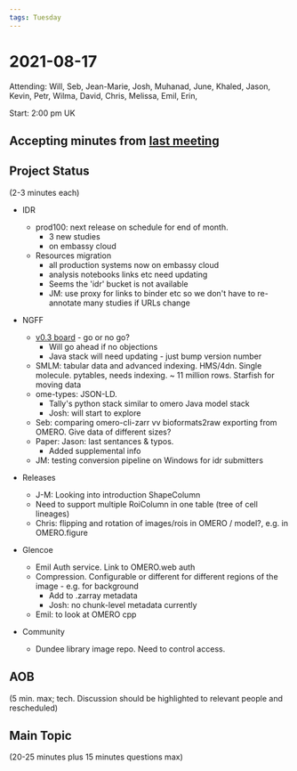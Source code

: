 ```yaml
---
tags: Tuesday
---
```


# 2021-08-17

Attending: Will, Seb, Jean-Marie, Josh, Muhanad, June, Khaled, Jason, Kevin, Petr, Wilma, David, Chris, Melissa, Emil, Erin, 

Start: 2:00 pm UK

## Accepting minutes from [last meeting](https://github.com/ome/meeting-minutes)

## Project Status

(2-3 minutes each)

- IDR
  - prod100: next release on schedule for end of month.
    - 3 new studies
    - on embassy cloud
  - Resources migration
    - all production systems now on embassy cloud
    - analysis notebooks links etc need updating
    - Seems the 'idr' bucket is not available
    - JM: use proxy for links to binder etc so we don't have to re-annotate many studies if URLs change
  

- NGFF
  - [v0.3 board](https://github.com/orgs/ome/projects/17?add_cards_query=is%3Aopen) - go or no go?
    - Will go ahead if no objections
    - Java stack will need updating - just bump version number
  - SMLM: tabular data and advanced indexing. HMS/4dn. Single molecule. pytables, needs indexing. ~ 11 million rows. Starfish for moving data
  - ome-types: JSON-LD.
    - Tally's python stack similar to omero Java model stack
    - Josh: will start to explore
  - Seb: comparing omero-cli-zarr vv bioformats2raw exporting from OMERO. Give data of different sizes?
  - Paper: Jason: last sentances & typos.
    - Added supplemental info
  - JM: testing conversion pipeline on Windows for idr submitters

- Releases
  - J-M: Looking into introduction ShapeColumn
  - Need to support multiple RoiColumn in one table (tree of cell lineages)
  - Chris: flipping and rotation of images/rois in OMERO / model?, e.g. in OMERO.figure

- Glencoe
  - Emil Auth service. Link to OMERO.web auth
  - Compression. Configurable or different for different regions of the image - e.g. for background
    - Add to .zarray metadata
    - Josh: no chunk-level metadata currently
  - Emil: to look at OMERO cpp

- Community
  - Dundee library image repo. Need to control access.

## AOB

(5 min. max; tech. Discussion should be highlighted to relevant people and rescheduled)

## Main Topic

(20-25 minutes plus 15 minutes questions max)
